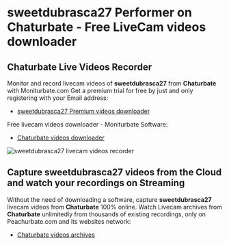 # sweetdubrasca27 Performer on Chaturbate - Free LiveCam videos downloader

## Chaturbate Live Videos Recorder

Monitor and record livecam videos of **sweetdubrasca27** from **Chaturbate** with Moniturbate.com
Get a premium trial for free by just and only registering with your Email address:
* [sweetdubrasca27 Premium videos downloader](https://moniturbate.com/request-demo-licence-key.html)

Free livecam videos downloader - Moniturbate Software:
* [Chaturbate videos downloader](https://moniturbate.com/moniturbate-download-software.html)

![sweetdubrasca27 livecam videos recorder](https://peachurnet.com/templates/moniturbate-software.png)


## Capture sweetdubrasca27 videos from the Cloud and watch your recordings on Streaming

Without the need of downloading a software, capture **sweetdubrasca27** livecam videos from **Chaturbate** 100% online.
Watch Livecam archives from **Chaturbate** unlimitedly from thousands of existing recordings, only on Peachurbate.com and its websites network:
* [Chaturbate videos archives](https://peachurnet.com/)